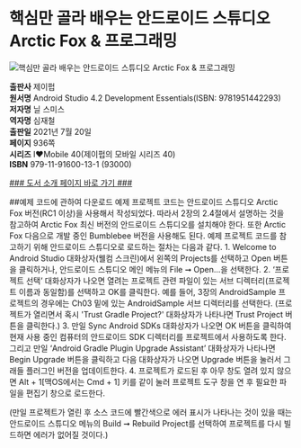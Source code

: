 # 핵심만 골라 배우는 안드로이드 스튜디오 Arctic Fox & 프로그래밍
![핵심만 골라 배우는 안드로이드 스튜디오 Arctic Fox & 프로그래밍](http://image.kyobobook.co.kr/images/book/xlarge/131/x9791191600131.jpg)

**출판사** 제이펍  
**원서명** Android Studio 4.2 Development Essentials(ISBN: 9781951442293)  
**저자명** 닐 스미스  
**역자명** 심재철  
**출판일** 2021년 7월 20일  
**페이지** 936쪽   
**시리즈** I♥Mobile 40(제이펍의 모바일 시리즈 40)  
**ISBN**  979-11-91600-13-1 (93000)  

[### 도서 소개 페이지 바로 가기 ###](https://jpub.tistory.com/1180)  

##예제 코드에 관하여
다운로드 예제 프로젝트 코드는 안드로이드 스튜디오 Arctic Fox 버전(RC1 이상)을 사용해서 작성되었다. 따라서 2장의 2.4절에서 설명하는 것을 참고하여 Arctic Fox 최신 버전의 안드로이드 스튜디오를 설치해야 한다. 또한 Arctic Fox 다음으로 개발 중인 Bumblebee 버전을 사용해도 된다.
예제 프로젝트 코드를 참고하기 위해 안드로이드 스튜디오로 로드하는 절차는 다음과 같다.
	1. Welcome to Android Studio 대화상자(웰컴 스크린)에서 왼쪽의 Projects를 선택하고 Open 버튼을 클릭하거나, 안드로이드 스튜디오 메인 메뉴의 File ➞ Open...을 선택한다.
	2. ‘프로젝트 선택’ 대화상자가 나오면 열려는 프로젝트 관련 파일이 있는 서브 디렉터리(프로젝트 이름과 동일함)를 선택하고 OK를 클릭한다. 예를 들어, 3장의 AndroidSample 프로젝트의 경우에는 Ch03 밑에 있는 AndroidSample 서브 디렉터리를 선택한다. (프로젝트가 열리면서 혹시 'Trust Gradle Project?' 대화상자가 나타나면 Trust Project 버튼을 클릭한다.) 
	3. 만일 Sync Android SDKs 대화상자가 나오면 OK 버튼을 클릭하여 현재 사용 중인 컴퓨터의 안드로이드 SDK 디렉터리를 프로젝트에서 사용하도록 한다. 그리고 만일 ‘Android Gradle Plugin Upgrade Assistant’ 대화상자가 나타나면 Begin Upgrade 버튼을 클릭하고 다음 대화상자가 나오면 Upgrade 버튼을 눌러서 그래들 플러그인 버전을 업데이트한다.
	4. 프로젝트가 로드된 후 아무 창도 열려 있지 않으면 Alt + 1[맥OS에서는 Cmd + 1] 키를 같이 눌러 프로젝트 도구 창을 연 후 필요한 파일을 편집기 창으로 로드한다.

(만일 프로젝트가 열린 후 소스 코드에 빨간색으로 에러 표시가 나타나는 것이 있을 때는 안드로이드 스튜디오 메뉴의 Build ➞ Rebuild Project를 선택하여 프로젝트를 다시 빌드하면 에러가 없어질 것이다.)
